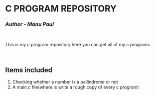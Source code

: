 <h1>C PROGRAM REPOSITORY</h1> 
<strong><em><h3>
Author - Manu Paul</h3></em></strong><br>
<p>
This is my c program repository
here you can get all of my c programs
</p>
<br>
<h2>Items included
</h2>
<ol>
  <li>Checking whether a number is a pallindrome or not</li>
  <li>A main.c file(where is write a rough copy of every c program)</li>
</ol>
